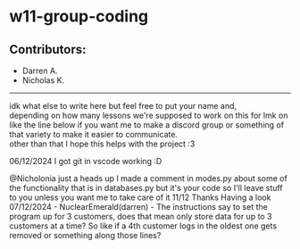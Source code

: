 # w11-group-coding
## Contributors: 
- Darren A.
- Nicholas K.

___

idk what else to write here but feel free to put your name and,<br> 
depending on how many lessons we're supposed to work on this for lmk on like the line below if you want me to make a discord group or something of that variety to make it easier to communicate.<br>
other than that I hope this helps with the project :3

06/12/2024 I got git in vscode working :D

@Nicholonia just a heads up I made a comment in modes.py about some of the functionality that is in databases.py but it's your code so I'll leave stuff to you unless you want me to take care of it
11/12 Thanks Having a look
07/12/2024 - NuclearEmerald(darren) - The instructions say to set the program up for 3 customers, does that mean only store data for up to 3 customers at a time? So like if a 4th customer logs in the oldest one gets removed or something along those lines?
